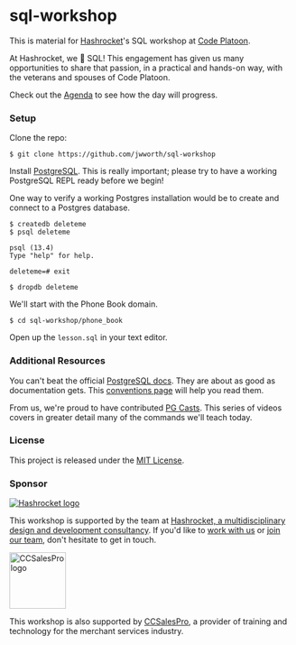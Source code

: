 # sql-workshop

This is material for [Hashrocket][hr]'s SQL workshop at [Code Platoon][cp].

At Hashrocket, we 💙 SQL! This engagement has given us many opportunities to
share that passion, in a practical and hands-on way, with the veterans and
spouses of Code Platoon.

Check out the [Agenda][agenda] to see how the day will progress.

### Setup

Clone the repo:

```
$ git clone https://github.com/jwworth/sql-workshop
```

Install [PostgreSQL][pg]. This is really important; please try to have a
working PostgreSQL REPL ready before we begin!

One way to verify a working Postgres installation would be to create and
connect to a Postgres database.

```
$ createdb deleteme
$ psql deleteme

psql (13.4)
Type "help" for help.

deleteme=# exit

$ dropdb deleteme
```

We'll start with the Phone Book domain.

```
$ cd sql-workshop/phone_book
```

Open up the `lesson.sql` in your text editor.

### Additional Resources

You can't beat the official [PostgreSQL docs][pg-docs]. They are about as good
as documentation gets. This [conventions page][pg-conventions] will help you
read them.

From us, we're proud to have contributed [PG Casts][pgcasts]. This series of
videos covers in greater detail many of the commands we'll teach today.

### License

This project is released under the [MIT License][mit].

### Sponsor

[![Hashrocket logo](https://hashrocket.com/hashrocket_logo.svg)](https://hashrocket.com)

This workshop is supported by the team at [Hashrocket, a multidisciplinary
design and development consultancy](https://hashrocket.com). If you'd like to
[work with us](https://hashrocket.com/contact-us/hire-us) or [join our
team](https://hashrocket.com/contact-us/jobs), don't hesitate to get in touch.

<a href="https://www.ccsalespro.com/"><img alt="CCSalesPro logo" src="https://www.ccsalespro.com/wp-content/uploads/2016/04/CCSales-Pro-Logo-Beveled-50.png" height="100">
</a>

This workshop is also supported by [CCSalesPro](https://www.ccsalespro.com/),
a provider of training and technology for the merchant services industry.

[agenda]: agenda.md
[cp]: https://www.codeplatoon.org/
[hr]: https://hashrocket.com/
[mit]: http://www.opensource.org/licenses/MIT
[pg-conventions]: https://www.postgresql.org/docs/current/notation.html
[pg-docs]: https://www.postgresql.org/docs/
[pg]: https://www.postgresql.org/
[pgcasts]: https://pgcasts.com/
